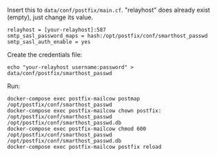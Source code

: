 
Insert this to `data/conf/postfix/main.cf`. "relayhost" does already exist (empty), just change its value.

```
relayhost = [your-relayhost]:587
smtp_sasl_password_maps = hash:/opt/postfix/conf/smarthost_passwd
smtp_sasl_auth_enable = yes
```
Create the credentials file:

```
echo "your-relayhost username:password" > data/conf/postfix/smarthost_passwd
```
Run:

```
docker-compose exec postfix-mailcow postmap /opt/postfix/conf/smarthost_passwd
docker-compose exec postfix-mailcow chown postfix: /opt/postfix/conf/smarthost_passwd /opt/postfix/conf/smarthost_passwd.db
docker-compose exec postfix-mailcow chmod 600 /opt/postfix/conf/smarthost_passwd /opt/postfix/conf/smarthost_passwd.db
docker-compose exec postfix-mailcow postfix reload
```
